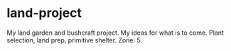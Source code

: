 # land-project
My land garden and bushcraft project.
My ideas for what is to come.
Plant selection, land prep, primitive shelter. 
Zone: 5. 
